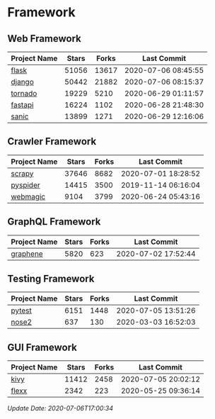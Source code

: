 # Framework

## Web Framework

| Project Name | Stars | Forks | Last Commit |
| ------------ | ----- | ----- | ----------- |
| [flask](https://github.com/pallets/flask) | 51056 | 13617 | 2020-07-06 08:45:55 |
| [django](https://github.com/django/django) | 50442 | 21882 | 2020-07-06 08:15:37 |
| [tornado](https://github.com/tornadoweb/tornado) | 19229 | 5210 | 2020-06-29 01:11:57 |
| [fastapi](https://github.com/tiangolo/fastapi) | 16224 | 1102 | 2020-06-28 21:48:30 |
| [sanic](https://github.com/huge-success/sanic) | 13899 | 1271 | 2020-06-29 12:16:06 |

## Crawler Framework

| Project Name | Stars | Forks | Last Commit |
| ------------ | ----- | ----- | ----------- |
| [scrapy](https://github.com/scrapy/scrapy) | 37646 | 8682 | 2020-07-01 18:28:52 |
| [pyspider](https://github.com/binux/pyspider) | 14415 | 3500 | 2019-11-14 06:16:04 |
| [webmagic](https://github.com/code4craft/webmagic) | 9104 | 3799 | 2020-06-24 05:43:16 |

## GraphQL Framework

| Project Name | Stars | Forks | Last Commit |
| ------------ | ----- | ----- | ----------- |
| [graphene](https://github.com/graphql-python/graphene) | 5820 | 623 | 2020-07-02 17:52:44 |

## Testing Framework

| Project Name | Stars | Forks | Last Commit |
| ------------ | ----- | ----- | ----------- |
| [pytest](https://github.com/pytest-dev/pytest) | 6151 | 1448 | 2020-07-05 13:51:26 |
| [nose2](https://github.com/nose-devs/nose2) | 637 | 130 | 2020-03-03 16:52:03 |

## GUI Framework

| Project Name | Stars | Forks | Last Commit |
| ------------ | ----- | ----- | ----------- |
| [kivy](https://github.com/kivy/kivy) | 11412 | 2458 | 2020-07-05 20:02:12 |
| [flexx](https://github.com/flexxui/flexx) | 2342 | 223 | 2020-05-25 09:36:14 |

*Update Date: 2020-07-06T17:00:34*